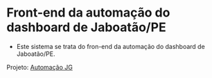 # Front-end da automação do dashboard de Jaboatão/PE

- Este sistema se trata do fron-end da automação do dashboard de Jaboatão/PE.

Projeto: [Automação JG](http://jg.tecnologiageo.com.br/)
